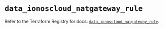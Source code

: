 # `data_ionoscloud_natgateway_rule`

Refer to the Terraform Registry for docs: [`data_ionoscloud_natgateway_rule`](https://registry.terraform.io/providers/ionos-cloud/ionoscloud/6.4.14/docs/data-sources/natgateway_rule).
